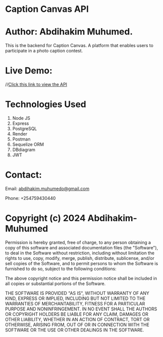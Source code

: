 # Caption Canvas API
# Author: Abdihakim Muhumed.
This is the backend for Caption Canvas. A platform that enables users to participate in a photo caption contest. 
# Live Demo:
//[Click this link to view the API](http://)

# Technologies Used
 1. Node JS
 2. Express
 3. PostgreSQL
 4. Render
 5. Postman
 6. Sequelize ORM
 7. DBdiagram
 8. JWT
 # Contact:

 Email: abdihakim.muhumedo@gmail.com 

 Phone: +254759430440

 # Copyright (c) 2024 Abdihakim-Muhumed

 Permission is hereby granted, free of charge, to any person obtaining a copy of this software and associated documentation files (the "Software"), to deal in the Software without restriction, including without limitation the rights to use, copy, modify, merge, publish, distribute, sublicense, and/or sell copies of the Software, and to permit persons to whom the Software is furnished to do so, subject to the following conditions:

The above copyright notice and this permission notice shall be included in all copies or substantial portions of the Software.

THE SOFTWARE IS PROVIDED "AS IS", WITHOUT WARRANTY OF ANY KIND, EXPRESS OR IMPLIED, INCLUDING BUT NOT LIMITED TO THE WARRANTIES OF MERCHANTABILITY, FITNESS FOR A PARTICULAR PURPOSE AND NONINFRINGEMENT. IN NO EVENT SHALL THE AUTHORS OR COPYRIGHT HOLDERS BE LIABLE FOR ANY CLAIM, DAMAGES OR OTHER LIABILITY, WHETHER IN AN ACTION OF CONTRACT, TORT OR OTHERWISE, ARISING FROM, OUT OF OR IN CONNECTION WITH THE SOFTWARE OR THE USE OR OTHER DEALINGS IN THE SOFTWARE.
